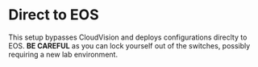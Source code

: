 # Direct to EOS

This setup bypasses CloudVision and deploys configurations direclty to EOS. **BE CAREFUL** as you can lock yourself out of the switches, possibly requiring a new lab environment. 